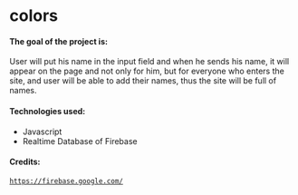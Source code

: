 # colors
#### The goal of the project is:
User will put his name in the input field and when he sends his name, it will appear on the page and not only for him, but for everyone who enters the site, and user will be able to add their names, thus the site will be full of names.
#### Technologies used:
- Javascript
- Realtime Database of Firebase
#### Credits:
[`https://firebase.google.com/`](https://firebase.google.com/)
